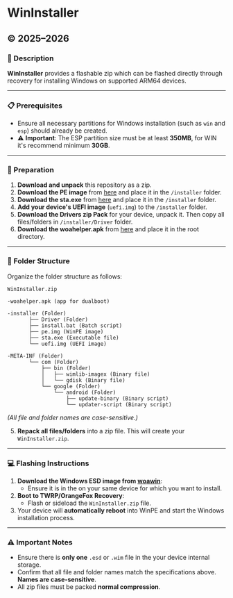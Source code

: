 # WinInstaller
© 2025–2026
--
### 📄 Description

**WinInstaller** provides a flashable zip which can be flashed directly through recovery for installing Windows on supported ARM64 devices.

---

### 📋 Prerequisites

- Ensure all necessary partitions for Windows installation (such as `win` and `esp`) should already be created.
- ⚠️ **Important**: The ESP partition size must be at least **350MB**, for WIN it's recommend minimum **30GB**.

---

### 🔧 Preparation

1. **Download and unpack** this repository as a zip.
2. **Download the PE image** from [here](https://github.com/Kumar-Jy/WinInstaller/releases/download/WinPE/pe.img) and place it in the  `/installer` folder.
3. **Download the sta.exe** from [here](https://raw.githubusercontent.com/n00b69/woa-helper/refs/heads/main/app/src/main/assets/sta.exe) and place it in the  `/installer` folder.
4. **Add your device's UEFI image** (`uefi.img`) to the `/installer` folder.
5. **Download the Drivers zip Pack** for your device, unpack it. Then copy all files/folders in `/installer/Driver` folder.
6. **Download the woahelper.apk** from [here](https://github.com/n00b69/woa-helper/releases/tag/APK) and place it in the root directory.

---

### 📂 Folder Structure

Organize the folder structure as follows:

```plaintext
WinInstaller.zip

-woahelper.apk (app for dualboot)

-installer (Folder)
       ├── Driver (Folder)
       ├── install.bat (Batch script)
       ├── pe.img (WinPE image)
       ├── sta.exe (Executable file)
       └── uefi.img (UEFI image)

-META-INF (Folder)
       └── com (Folder)
           ├── bin (Folder)
           │   ├── wimlib-imagex (Binary file)
           │   └── gdisk (Binary file)
           └── google (Folder)
               └── android (Folder)
                   ├── update-binary (Binary script)
                   └── updater-script (Binary script)
```

*(All file and folder names are case-sensitive.)*

5. **Repack all files/folders** into a zip file. This will create your `WinInstaller.zip`.

---

### 💻 Flashing Instructions

1. **Download the Windows ESD image from [woawin](https://arkt-7.github.io/woawin/)**:
   - Ensure it is in the on your same device for which you want to install.
2. **Boot to TWRP/OrangeFox Recovery**:
   - Flash or sideload the `WinInstaller.zip` file.
3. Your device will **automatically reboot** into WinPE and start the Windows installation process.

---

### ⚠️ Important Notes

- Ensure there is **only one** `.esd` or `.wim` file in the your device internal storage.
- Confirm that all file and folder names match the specifications above. **Names are case-sensitive**.
- All zip files must be packed **normal compression**.

